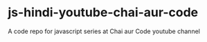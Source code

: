 # js-hindi-youtube-chai-aur-code
A code repo for javascript series at Chai aur Code youtube channel
